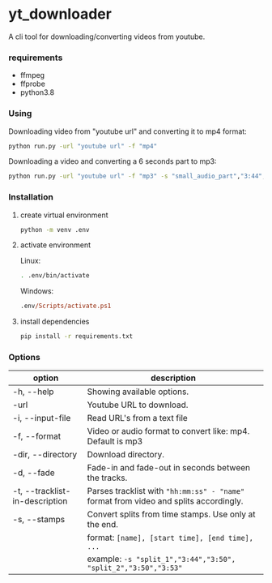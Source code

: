 # yt_downloader
A cli tool for downloading/converting videos from youtube.

### requirements
- ffmpeg
- ffprobe
- python3.8

### Using

Downloading video from "youtube url" and converting it to mp4 format:
```sh
python run.py -url "youtube url" -f "mp4"
```

Downloading a video and converting a 6 seconds part to mp3:
```sh
python run.py -url "youtube url" -f "mp3" -s "small_audio_part","3:44","3:50"
```

### Installation
1. create virtual environment
    ```sh
    python -m venv .env
    ``` 
2. activate environment

    Linux:
    ```sh
    . .env/bin/activate
    ```
    Windows:
    ```ps
    .env/Scripts/activate.ps1
    ```

3. install dependencies
    ```sh
    pip install -r requirements.txt
    ```

### Options
option | description
------- | --------
-h, --help | Showing available options.
-url | Youtube URL to download.
-i, --input-file | Read URL's from a text file
-f, --format | Video or audio format to convert like: mp4. Default is mp3
-dir, --directory | Download directory.
-d, --fade | Fade-in and fade-out in seconds between the tracks.
-t, --tracklist-in-description | Parses tracklist with `"hh:mm:ss" - "name"` format from video and splits accordingly.
| -s, --stamps | Convert splits from time stamps. Use only at the end.|
|              | format: `[name], [start time], [end time], ...` |
|              | example: `-s "split_1","3:44","3:50", "split_2","3:50","3:53"` |

